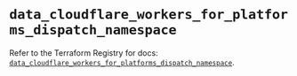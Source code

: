 # `data_cloudflare_workers_for_platforms_dispatch_namespace`

Refer to the Terraform Registry for docs: [`data_cloudflare_workers_for_platforms_dispatch_namespace`](https://registry.terraform.io/providers/cloudflare/cloudflare/5.8.2/docs/data-sources/workers_for_platforms_dispatch_namespace).
